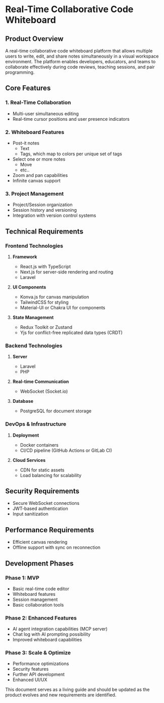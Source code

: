 # Real-Time Collaborative Code Whiteboard

## Product Overview
A real-time collaborative code whiteboard platform that allows multiple users to write, edit, and share notes simultaneously in a visual workspace environment. The platform enables developers, educators, and teams to collaborate effectively during code reviews, teaching sessions, and pair programming.

## Core Features

### 1. Real-Time Collaboration
- Multi-user simultaneous editing
- Real-time cursor positions and user presence indicators

### 2. Whiteboard Features
- Post-it notes
   - Text
   - Tags, which map to colors per unique set of tags
- Select one or more notes
   - Move
   - etc..
- Zoom and pan capabilities
- Infinite canvas support

### 3. Project Management
- Project/Session organization
- Session history and versioning
- Integration with version control systems

## Technical Requirements

### Frontend Technologies
1. **Framework**
   - React.js with TypeScript
   - Next.js for server-side rendering and routing
   - Laravel

2. **UI Components**
   - Konva.js for canvas manipulation
   - TailwindCSS for styling
   - Material-UI or Chakra UI for components

3. **State Management**
   - Redux Toolkit or Zustand
   - Yjs for conflict-free replicated data types (CRDT)

### Backend Technologies
1. **Server**
   - Laravel
   - PHP

2. **Real-time Communication**
   - WebSocket (Socket.io)

3. **Database**
   - PostgreSQL for document storage

### DevOps & Infrastructure
1. **Deployment**
   - Docker containers
   - CI/CD pipeline (GitHub Actions or GitLab CI)

2. **Cloud Services**
   - CDN for static assets
   - Load balancing for scalability

## Security Requirements
- Secure WebSocket connections
- JWT-based authentication
- Input sanitization

## Performance Requirements
- Efficient canvas rendering
- Offline support with sync on reconnection

## Development Phases

### Phase 1: MVP
- Basic real-time code editor
- Whiteboard features
- Session management
- Basic collaboration tools

### Phase 2: Enhanced Features
- AI agent integration capabilities (MCP server)
- Chat log with AI prompting possibility
- Improved whiteboard capabilities

### Phase 3: Scale & Optimize
- Performance optimizations
- Security features
- Further API development
- Enhanced UI/UX

This document serves as a living guide and should be updated as the product evolves and new requirements are identified.


